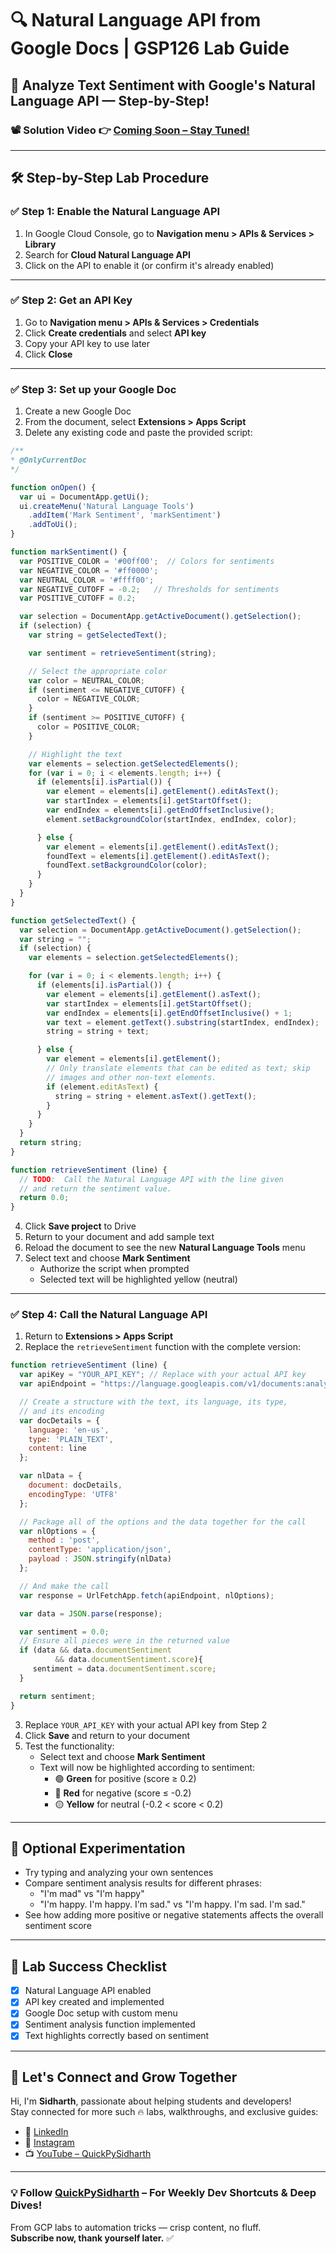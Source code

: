 # 🔍 Natural Language API from Google Docs | GSP126 Lab Guide

## 🚀 Analyze Text Sentiment with Google's Natural Language API — Step-by-Step!

### 📽️ Solution Video 👉 [Coming Soon – Stay Tuned!](#)

---

## 🛠️ Step-by-Step Lab Procedure

### ✅ Step 1: Enable the Natural Language API

1. In Google Cloud Console, go to **Navigation menu > APIs & Services > Library**
2. Search for **Cloud Natural Language API**
3. Click on the API to enable it (or confirm it's already enabled)

---

### ✅ Step 2: Get an API Key

1. Go to **Navigation menu > APIs & Services > Credentials**
2. Click **Create credentials** and select **API key**
3. Copy your API key to use later
4. Click **Close**

---

### ✅ Step 3: Set up your Google Doc

1. Create a new Google Doc
2. From the document, select **Extensions > Apps Script**
3. Delete any existing code and paste the provided script:

```javascript
/**
* @OnlyCurrentDoc
*/

function onOpen() {
  var ui = DocumentApp.getUi();
  ui.createMenu('Natural Language Tools')
    .addItem('Mark Sentiment', 'markSentiment')
    .addToUi();
}

function markSentiment() {
  var POSITIVE_COLOR = '#00ff00';  // Colors for sentiments
  var NEGATIVE_COLOR = '#ff0000';
  var NEUTRAL_COLOR = '#ffff00';
  var NEGATIVE_CUTOFF = -0.2;   // Thresholds for sentiments
  var POSITIVE_CUTOFF = 0.2;

  var selection = DocumentApp.getActiveDocument().getSelection();
  if (selection) {
    var string = getSelectedText();

    var sentiment = retrieveSentiment(string);

    // Select the appropriate color
    var color = NEUTRAL_COLOR;
    if (sentiment <= NEGATIVE_CUTOFF) {
      color = NEGATIVE_COLOR;
    }
    if (sentiment >= POSITIVE_CUTOFF) {
      color = POSITIVE_COLOR;
    }

    // Highlight the text
    var elements = selection.getSelectedElements();
    for (var i = 0; i < elements.length; i++) {
      if (elements[i].isPartial()) {
        var element = elements[i].getElement().editAsText();
        var startIndex = elements[i].getStartOffset();
        var endIndex = elements[i].getEndOffsetInclusive();
        element.setBackgroundColor(startIndex, endIndex, color);

      } else {
        var element = elements[i].getElement().editAsText();
        foundText = elements[i].getElement().editAsText();
        foundText.setBackgroundColor(color);
      }
    }
  }
}

function getSelectedText() {
  var selection = DocumentApp.getActiveDocument().getSelection();
  var string = "";
  if (selection) {
    var elements = selection.getSelectedElements();

    for (var i = 0; i < elements.length; i++) {
      if (elements[i].isPartial()) {
        var element = elements[i].getElement().asText();
        var startIndex = elements[i].getStartOffset();
        var endIndex = elements[i].getEndOffsetInclusive() + 1;
        var text = element.getText().substring(startIndex, endIndex);
        string = string + text;

      } else {
        var element = elements[i].getElement();
        // Only translate elements that can be edited as text; skip
        // images and other non-text elements.
        if (element.editAsText) {
          string = string + element.asText().getText();
        }
      }
    }
  }
  return string;
}

function retrieveSentiment (line) {
  // TODO:  Call the Natural Language API with the line given
  // and return the sentiment value.
  return 0.0;
}
```

4. Click **Save project** to Drive
5. Return to your document and add sample text
6. Reload the document to see the new **Natural Language Tools** menu
7. Select text and choose **Mark Sentiment**
   - Authorize the script when prompted
   - Selected text will be highlighted yellow (neutral)

---

### ✅ Step 4: Call the Natural Language API

1. Return to **Extensions > Apps Script**
2. Replace the `retrieveSentiment` function with the complete version:

```javascript
function retrieveSentiment (line) {
  var apiKey = "YOUR_API_KEY"; // Replace with your actual API key
  var apiEndpoint = "https://language.googleapis.com/v1/documents:analyzeSentiment?key=" + apiKey;

  // Create a structure with the text, its language, its type,
  // and its encoding
  var docDetails = {
    language: 'en-us',
    type: 'PLAIN_TEXT',
    content: line
  };

  var nlData = {
    document: docDetails,
    encodingType: 'UTF8'
  };

  // Package all of the options and the data together for the call
  var nlOptions = {
    method : 'post',
    contentType: 'application/json',
    payload : JSON.stringify(nlData)
  };

  // And make the call
  var response = UrlFetchApp.fetch(apiEndpoint, nlOptions);

  var data = JSON.parse(response);

  var sentiment = 0.0;
  // Ensure all pieces were in the returned value
  if (data && data.documentSentiment
          && data.documentSentiment.score){
     sentiment = data.documentSentiment.score;
  }

  return sentiment;
}
```

3. Replace `YOUR_API_KEY` with your actual API key from Step 2
4. Click **Save** and return to your document
5. Test the functionality:
   - Select text and choose **Mark Sentiment**
   - Text will now be highlighted according to sentiment:
     - 🟢 **Green** for positive (score ≥ 0.2)
     - 🔴 **Red** for negative (score ≤ -0.2)
     - 🟡 **Yellow** for neutral (-0.2 < score < 0.2)

---

## 🧪 Optional Experimentation

- Try typing and analyzing your own sentences
- Compare sentiment analysis results for different phrases:
  - "I'm mad" vs "I'm happy"
  - "I'm happy. I'm happy. I'm sad." vs "I'm happy. I'm sad. I'm sad."
- See how adding more positive or negative statements affects the overall sentiment score

---

## 🎯 Lab Success Checklist

- [x] Natural Language API enabled
- [x] API key created and implemented
- [x] Google Doc setup with custom menu
- [x] Sentiment analysis function implemented
- [x] Text highlights correctly based on sentiment

---

## 🔗 Let's Connect and Grow Together

Hi, I'm **Sidharth**, passionate about helping students and developers!  
Stay connected for more such 🔥 labs, walkthroughs, and exclusive guides:

- 🔗 [LinkedIn](https://www.linkedin.com/in/sampathi-sidharth/)
- 📸 [Instagram](https://www.instagram.com/sampathi_rao_sidharth/)
- 📺 [YouTube – QuickPySidharth](https://www.youtube.com/@QuickPySidharth)

---

### 💡 Follow [QuickPySidharth](https://www.youtube.com/@QuickPySidharth) – For Weekly Dev Shortcuts & Deep Dives!

From GCP labs to automation tricks — crisp content, no fluff.  
**Subscribe now, thank yourself later.** ✅